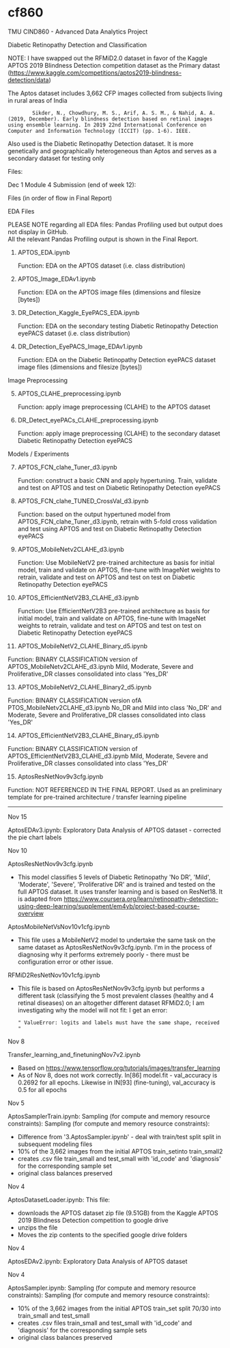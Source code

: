 # cf860
TMU CIND860  - Advanced Data Analytics Project

Diabetic Retinopathy Detection and Classification


NOTE: I have swapped out the RFMiD2.0 dataset in favor of the Kaggle APTOS 2019 Blindness Detection competition dataset as the Primary datast (https://www.kaggle.com/competitions/aptos2019-blindness-detection/data)

The Aptos dataset includes 3,662 CFP images collected from subjects living in rural areas of India

			Sikder, N., Chowdhury, M. S., Arif, A. S. M., & Nahid, A. A. (2019, December). Early blindness detection based on retinal images using ensemble learning. In 2019 22nd International Conference on Computer and Information Technology (ICCIT) (pp. 1-6). IEEE.

Also used is the Diabetic Retinopathy Detection dataset.  It is more genetically and geographically heterogeneous than Aptos and serves as a secondary dataset for testing only

Files:

Dec 1 Module 4 Submission (end of week 12):

Files (in order of flow in Final Report)

EDA Files

PLEASE NOTE regarding all EDA files: Pandas Profiling used but output does not display in GitHub.  
All the relevant Pandas Profiling output is shown in the Final Report.

1. APTOS_EDA.ipynb 

   Function: EDA on the APTOS dataset (i.e. class distribution)

2. APTOS_Image_EDAv1.ipynb

    Function: EDA on the APTOS image files (dimensions and filesize [bytes])

3. DR_Detection_Kaggle_EyePACS_EDA.ipynb

   Function: EDA on the secondary testing Diabetic Retinopathy Detection eyePACS dataset (i.e. class distribution)

4. DR_Detection_EyePACS_Image_EDAv1.ipynb

   Function: EDA on the Diabetic Retinopathy Detection eyePACS dataset image files (dimensions and filesize [bytes])

Image Preprocessing

5. APTOS_CLAHE_preprocessing.ipynb

   Function: apply image preprocessing (CLAHE) to the APTOS dataset

6. DR_Detect_eyePACs_CLAHE_preprocessing.ipynb

   Function: apply image preprocessing (CLAHE) to the secondary dataset Diabetic Retinopathy Detection eyePACS

Models / Experiments

7. APTOS_FCN_clahe_Tuner_d3.ipynb

   Function: construct a basic CNN and apply hypertuning. Train, validate and test on APTOS and test on Diabetic Retinopathy Detection eyePACS

8. APTOS_FCN_clahe_TUNED_CrossVal_d3.ipynb

   Function: based on the output hypertuned model from APTOS_FCN_clahe_Tuner_d3.ipynb, retrain with 5-fold cross validation and test using APTOS and test on Diabetic Retinopathy Detection eyePACS

9. APTOS_MobileNetv2CLAHE_d3.ipynb

   Function: Use MobileNetV2 pre-trained architecture as basis for initial model, train and validate on APTOS, fine-tune with ImageNet weights to retrain, validate and test on APTOS and test on test on Diabetic Retinopathy Detection eyePACS

11. APTOS_EfficientNetV2B3_CLAHE_d3.ipynb

    Function: Use EfficientNetV2B3 pre-trained architecture as basis for initial model, train and validate on APTOS, fine-tune with ImageNet weights to retrain, validate and test on APTOS and test on test on Diabetic Retinopathy Detection eyePACS

12. APTOS_MobileNetV2_CLAHE_Binary_d5.ipynb

Function: BINARY CLASSIFICATION version of APTOS_MobileNetv2CLAHE_d3.ipynb  Mild, Moderate, Severe and Proliferative_DR classes consolidated into class 'Yes_DR'

13. APTOS_MobileNetV2_CLAHE_Binary2_d5.ipynb

Function: BINARY CLASSIFICATION version ofA PTOS_MobileNetv2CLAHE_d3.ipynb  No_DR and Mild into class 'No_DR' and  Moderate, Severe and Proliferative_DR classes consolidated into class 'Yes_DR'

14. APTOS_EfficientNetV2B3_CLAHE_Binary_d5.ipynb

Function: BINARY CLASSIFICATION version of APTOS_EfficientNetV2B3_CLAHE_d3.ipynb  Mild, Moderate, Severe and Proliferative_DR classes consolidated into class 'Yes_DR'

15. AptosResNetNov9v3cfg.ipynb

   Function: NOT REFERENCED IN THE FINAL REPORT.  Used as an preliminary template for pre-trained architecture / transfer learning pipeline

*********************************************************************************

Nov 15

   AptosEDAv3.ipynb: Exploratory Data Analysis of APTOS dataset - corrected the pie chart labels


Nov 10

   AptosResNetNov9v3cfg.ipynb
   
   * This model classifies 5 levels of Diabetic Retinopathy 'No DR', 'Mild', 'Moderate', 'Severe', 'Proliferative DR' and is trained and tested on the full APTOS dataset. It uses transfer learning and is based on ResNet18.  It is adapted from https://www.coursera.org/learn/retinopathy-detection-using-deep-learning/supplement/em4yb/project-based-course-overview

   AptosMobileNetVsNov10v1cfg.ipynb

   * This file uses a MobileNetV2 model to undertake the same task on the same dataset as AptosResNetNov9v3cfg.ipynb.  I'm in the process of diagnosing why it performs extremely poorly - there must be configuration error or other issue.
     
   RFMiD2ResNetNov10v1cfg.ipynb
   
   * This file is based on AptosResNetNov9v3cfg.ipynb but performs a different task (classifying the 5 most prevalent classes (healthy and 4 retinal diseases) on an altogether different dataset RFMiD2.0; I am investigating why the model will not fit: I get an error:  

         " ValueError: logits and labels must have the same shape, received "

  
Nov 8

   Transfer_learning_and_finetuningNov7v2.ipynb
   * Based on https://www.tensorflow.org/tutorials/images/transfer_learning
   * As of Nov 8, does not work correctly. In[86] model.fit - val_accuracy is 0.2692 for all epochs. Likewise in IN[93] (fine-tuning), val_accuracy is 0.5 for all epochs

Nov 5

   AptosSamplerTrain.ipynb: Sampling (for compute and memory resource constraints):
   Sampling (for compute and memory resource constraints):
   * Difference from '3.AptosSampler.ipynb' - deal with train/test split split in subsequent modeling files
   * 10% of the 3,662 images from the initial APTOS train_setinto train_small2
   * creates .csv file train_small and test_small with 'id_code' and 'diagnosis' for the corresponding sample set
   * original class balances preserved
  
Nov 4

  AptosDatasetLoader.ipynb: This file:
  * downloads the APTOS dataset zip file (9.51GB) from the Kaggle APTOS 2019 Blindness Detection competition to google drive
  * unzips the file
  * Moves the zip contents to the specified google drive folders
    
Nov 4
 
 AptosEDAv2.ipynb: Exploratory Data Analysis of APTOS dataset

Nov 4

   AptosSampler.ipynb: Sampling (for compute and memory resource constraints):
   Sampling (for compute and memory resource constraints):
   * 10% of the 3,662 images from the initial APTOS train_set split 70/30 into train_small and test_small
   * creates .csv files train_small and test_small with 'id_code' and 'diagnosis' for the corresponding sample sets
   * original class balances preserved

